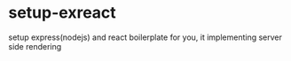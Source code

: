 # setup-exreact
setup express(nodejs) and react boilerplate for you, it implementing server side rendering  
